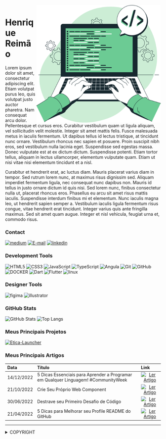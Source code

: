 <img align="right" alt="Developer vector created by storyset - www.freepik.com" height="380" src="https://raw.githubusercontent.com/HenriqueReimao/Imagens/9d51eefa0a94033884a338dd876eab85d662948e/Vetor/computador/hand-coding-concept-illustration.svg">

# Henrique Reimão

Lorem ipsum dolor sit amet, consectetur adipiscing elit. Etiam volutpat purus leo, quis volutpat justo auctor pharetra. Nam consequat arcu dolor. Pellentesque et cursus eros. Curabitur vestibulum quam ut ligula aliquam, vel sollicitudin velit molestie. Integer sit amet mattis felis. Fusce malesuada metus in iaculis fermentum. Ut dapibus tellus id lectus tristique, at tincidunt nunc ornare. Vestibulum rhoncus nec sapien et posuere. Proin suscipit nibh eros, sed vestibulum nulla lacinia eget. Suspendisse sed egestas massa. Donec vulputate est at ex dictum dictum. Suspendisse potenti. Etiam tortor tellus, aliquam in lectus ullamcorper, elementum vulputate quam. Etiam ut nisi vitae nisi elementum tincidunt et a nisl.

Curabitur et hendrerit erat, ac luctus diam. Mauris placerat varius diam in tempor. Sed rutrum lorem nunc, at maximus risus dignissim sed. Aliquam imperdiet fermentum ligula, nec consequat nunc dapibus non. Mauris id tellus in justo ornare dictum id quis nisi. Sed lorem nunc, finibus consectetur nulla ut, placerat rhoncus eros. Phasellus eu arcu sit amet risus mattis iaculis. Suspendisse interdum finibus mi et elementum. Nunc iaculis magna leo, ut hendrerit sapien semper a. Vestibulum iaculis ligula fermentum risus congue, vitae hendrerit erat tincidunt. Integer varius quis ante fringilla maximus. Sed sit amet quam augue. Integer et nisl vehicula, feugiat urna et, commodo risus.

### Contact

[![medium](https://img.shields.io/badge/meu%20_perfil_medium-091418?style=for-the-badge)](https://medium.com/@henrique.reimao.dev)
[![E-mail](https://img.shields.io/badge/Email-75DBA0?style=for-the-badge&logo=microsoft-outlook&logoColor=091418)](mailto:henrique.reimao.dev@gmail.com)
[![linkedin](https://img.shields.io/badge/linkedin-75DBA0?style=for-the-badge&logo=linkedin&logoColor=091418)](https://www.linkedin.com/)

### Development Tools

![HTML5](https://img.shields.io/badge/HTML%205-091418?style=for-the-badge&logo=html5&logoColor=75DBA0)
![CSS3](https://img.shields.io/badge/CSS3-091418?style=for-the-badge&logo=css3&logoColor=75DBA0)
![JavaScript](https://img.shields.io/badge/javascript-091418?style=for-the-badge&logo=javascript&logoColor=75DBA0)
![TypeScript](https://img.shields.io/badge/typescript-091418?style=for-the-badge&logo=typescript&logoColor=75DBA0)
![Angula](https://img.shields.io/badge/angular-091418?style=for-the-badge&logo=angular&logoColor=75DBA0)
![Git](https://img.shields.io/badge/Git-091418?style=for-the-badge&logo=git&logoColor=75DBA0)
![GitHub](https://img.shields.io/badge/git_hub-091418?style=for-the-badge&logo=github&logoColor=75DBA0)
![DOCKER](https://img.shields.io/badge/docker-091418?style=for-the-badge&logo=docker&logoColor=75DBA0)
![Dart](https://img.shields.io/badge/dart-091418?style=for-the-badge&logo=dart&logoColor=75DBA0)
![Flutter](https://img.shields.io/badge/flutter-091418?style=for-the-badge&logo=flutter&logoColor=75DBA0)
![linux](https://img.shields.io/badge/linux-091418?style=for-the-badge&logo=linux&logoColor=75DBA0)
###  Designer Tools
![figima](https://img.shields.io/badge/figima-75DBA0?style=for-the-badge&logo=figma&logoColor=091418)
![illustrator](https://img.shields.io/badge/illustrator-75DBA0?style=for-the-badge&logo=adobe-illustrator&logoColor=091418)

### GitHub Stats

![GitHub Stats](https://github-readme-stats.vercel.app/api?username=HenriqueReimao&theme=transparent&bg_color=091418&border_color=091418&show_icons=true&icon_color=091418&title_color=75DBA0&text_color=FFF)
![Top Langs](https://github-readme-stats-git-masterrstaa-rickstaa.vercel.app/api/top-langs/?username=HenriqueReimao&layout=compact&bg_color=091418&border_color=091418&title_color=75DBA0&text_color=fff)

### Meus Principais  Projetos

[![Etica-Launcher](https://github-readme-stats.vercel.app/api/pin/?username=henriquereimao&repo=etica_launcher&bg_color=091418&border_color=091418&show_icons=true&icon_color=091418&title_color=75DBA0&text_color=fff)](https://github.com/HenriqueReimao/Etica-Launcher)

### Meus Principais Artigos

<table>
  <thead>
    <tr align="left">
      <th>Data</th>
      <th>Título</th>
      <th>Link</th>
    </tr>
  </thead>
  <tbody align="left">
    <tr>
      <td>14/12/2022</td>
      <td>5 Dicas Essenciais para Aprender a Programar em Qualquer Linguagem! #CommunityWeek</td>
      <td align="center">
        <a href="https://web.dio.me/articles/5-dicas-essenciais-para-aprender-a-programar-em-qualquer-linguagem-communityweek">
           <img align="center" alt="Ler Artigo" src="https://img.shields.io/badge/Ler%20Artigo-75DBA0?style=for-the-badge">
        </a>
      </td>
    </tr>
    <tr>
      <td>21/10/2022</td>
      <td>Crie Seu Próprio Web Component</td>
      <td align="center">
        <a href="https://web.dio.me/articles/crie-seu-proprio-web-component">
           <img align="center" alt="Ler Artigo" src="https://img.shields.io/badge/Ler%20Artigo-091418?style=for-the-badge">
        </a>
      </td>
    </tr>
    <tr>
      <td>30/06/2022</td>
      <td>Destrave seu Primeiro Desafio de Código</td>
      <td align="center">
        <a href="https://web.dio.me/articles/destrave-seu-primeiro-desafio-de-codigo">
           <img align="center" alt="Ler Artigo" src="https://img.shields.io/badge/Ler%20Artigo-75DBA0?style=for-the-badge">
        </a>
      </td>
    </tr>
    <tr>
      <td>21/04/2022</td>
      <td>5 Dicas para Melhorar seu Profile README do GitHub</td>
      <td align="center">
        <a href="https://web.dio.me/articles/5-dicas-para-melhorar-o-readme-do-seu-perfil-no-github">
           <img align="center" alt="Ler Artigo" src="https://img.shields.io/badge/Ler%20Artigo-091418?style=for-the-badge">
        </a>
      </td>
    </tr>
  </tbody>
  <tfoot></tfoot>
</table>

---
<details align="left">
  <summary>COPYRIGHT<h1></h1></summary>
  - hand-coding-concept-illustration
  <a href="https://www.freepik.com/free-vector/hand-coding-concept-illustration_21864184.htm#query=developer&position=41&from_view=keyword&track=sph#position=41&query=developer">Image by storyset</a> on Freepik
